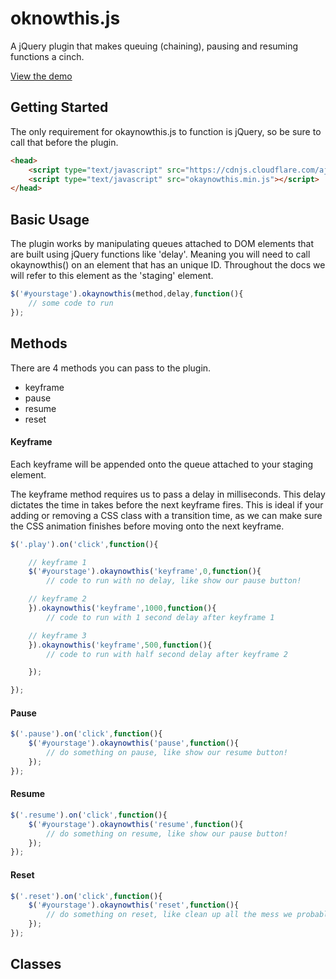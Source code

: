 # oknowthis.js
A jQuery plugin that makes queuing (chaining), pausing and resuming functions a cinch.

[View the demo](https://jessengatai.github.io/okaynowthis.js/)

## Getting Started
The only requirement for okaynowthis.js to function is jQuery, so be sure to call that before the plugin.

```html
<head>
	<script type="text/javascript" src="https://cdnjs.cloudflare.com/ajax/libs/jquery/3.1.0/jquery.min.js"></script>
	<script type="text/javascript" src="okaynowthis.min.js"></script>
</head>
```

## Basic Usage
The plugin works by manipulating queues attached to DOM elements that are built using jQuery functions like 'delay'. Meaning you will need to call okaynowthis() on an element that has an unique ID. Throughout the docs we will refer to this element as the 'staging' element.

```javascript
$('#yourstage').okaynowthis(method,delay,function(){
	// some code to run
});
```

## Methods
There are 4 methods you can pass to the plugin.
* keyframe
* pause
* resume
* reset

#### Keyframe
Each keyframe will be appended onto the queue attached to your staging element.

The keyframe method requires us to pass a delay in milliseconds. This delay dictates the time in takes before the next keyframe fires. This is ideal if your adding or removing a CSS class with a transition time, as we can make sure the CSS animation finishes before moving onto the next keyframe.

```javascript
$('.play').on('click',function(){

	// keyframe 1
	$('#yourstage').okaynowthis('keyframe',0,function(){
		// code to run with no delay, like show our pause button!

	// keyframe 2
	}).okaynowthis('keyframe',1000,function(){
		// code to run with 1 second delay after keyframe 1

	// keyframe 3
	}).okaynowthis('keyframe',500,function(){
		// code to run with half second delay after keyframe 2

	});

});
```

#### Pause
```javascript
$('.pause').on('click',function(){
	$('#yourstage').okaynowthis('pause',function(){
		// do something on pause, like show our resume button!
	});
});
```

#### Resume
```javascript
$('.resume').on('click',function(){
	$('#yourstage').okaynowthis('resume',function(){
		// do something on resume, like show our pause button!
	});
});
```

#### Reset
```javascript
$('.reset').on('click',function(){
	$('#yourstage').okaynowthis('reset',function(){
		// do something on reset, like clean up all the mess we probably made!
	});
});
```

## Classes
